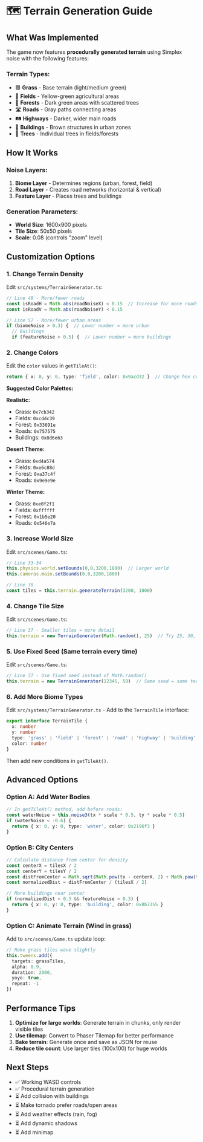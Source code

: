 # 🗺️ Terrain Generation Guide

## What Was Implemented

The game now features **procedurally generated terrain** using Simplex noise with the following features:

### Terrain Types:
- 🟩 **Grass** - Base terrain (light/medium green)
- 🌾 **Fields** - Yellow-green agricultural areas
- 🌲 **Forests** - Dark green areas with scattered trees
- 🛣️ **Roads** - Gray paths connecting areas
- 🛤️ **Highways** - Darker, wider main roads
- 🏢 **Buildings** - Brown structures in urban zones
- 🌳 **Trees** - Individual trees in fields/forests

## How It Works

### Noise Layers:
1. **Biome Layer** - Determines regions (urban, forest, field)
2. **Road Layer** - Creates road networks (horizontal & vertical)
3. **Feature Layer** - Places trees and buildings

### Generation Parameters:
- **World Size**: 1600x900 pixels
- **Tile Size**: 50x50 pixels
- **Scale**: 0.08 (controls "zoom" level)

## Customization Options

### 1. Change Terrain Density
Edit `src/systems/TerrainGenerator.ts`:

```typescript
// Line 48 - More/fewer roads
const isRoadH = Math.abs(roadNoiseX) < 0.15  // Increase for more roads
const isRoadV = Math.abs(roadNoiseY) < 0.15

// Line 57 - More/fewer urban areas
if (biomeNoise > 0.3) {  // Lower number = more urban
  // Buildings
  if (featureNoise > 0.5) {  // Lower number = more buildings
```

### 2. Change Colors
Edit the `color` values in `getTileAt()`:

```typescript
return { x: 0, y: 0, type: 'field', color: 0x9acd32 }  // Change hex color
```

**Suggested Color Palettes:**

**Realistic:**
- Grass: `0x7cb342`
- Fields: `0xcddc39`
- Forest: `0x33691e`
- Roads: `0x757575`
- Buildings: `0x8d6e63`

**Desert Theme:**
- Grass: `0xd4a574`
- Fields: `0xe6c88d`
- Forest: `0xa37c4f`
- Roads: `0x9e9e9e`

**Winter Theme:**
- Grass: `0xe0f2f1`
- Fields: `0xffffff`
- Forest: `0x1b5e20`
- Roads: `0x546e7a`

### 3. Increase World Size
Edit `src/scenes/Game.ts`:

```typescript
// Line 33-34
this.physics.world.setBounds(0,0,3200,1800)  // Larger world
this.cameras.main.setBounds(0,0,3200,1800)

// Line 38
const tiles = this.terrain.generateTerrain(3200, 1800)
```

### 4. Change Tile Size
Edit `src/scenes/Game.ts`:

```typescript
// Line 37 - Smaller tiles = more detail
this.terrain = new TerrainGenerator(Math.random(), 25)  // Try 25, 30, or 40
```

### 5. Use Fixed Seed (Same terrain every time)
Edit `src/scenes/Game.ts`:

```typescript
// Line 37 - Use fixed seed instead of Math.random()
this.terrain = new TerrainGenerator(12345, 50)  // Same seed = same terrain
```

### 6. Add More Biome Types
Edit `src/systems/TerrainGenerator.ts` - Add to the `TerrainTile` interface:

```typescript
export interface TerrainTile {
  x: number
  y: number
  type: 'grass' | 'field' | 'forest' | 'road' | 'highway' | 'building' | 'tree' | 'water' | 'desert'  // Add types
  color: number
}
```

Then add new conditions in `getTileAt()`.

## Advanced Options

### Option A: Add Water Bodies
```typescript
// In getTileAt() method, add before roads:
const waterNoise = this.noise3(tx * scale * 0.5, ty * scale * 0.5)
if (waterNoise < -0.6) {
  return { x: 0, y: 0, type: 'water', color: 0x2196f3 }
}
```

### Option B: City Centers
```typescript
// Calculate distance from center for density
const centerX = tilesX / 2
const centerY = tilesY / 2
const distFromCenter = Math.sqrt(Math.pow(tx - centerX, 2) + Math.pow(ty - centerY, 2))
const normalizedDist = distFromCenter / (tilesX / 2)

// More buildings near center
if (normalizedDist < 0.3 && featureNoise > 0.3) {
  return { x: 0, y: 0, type: 'building', color: 0x8b7355 }
}
```

### Option C: Animate Terrain (Wind in grass)
Add to `src/scenes/Game.ts` update loop:

```typescript
// Make grass tiles wave slightly
this.tweens.add({
  targets: grassTiles,
  alpha: 0.9,
  duration: 2000,
  yoyo: true,
  repeat: -1
})
```

## Performance Tips

1. **Optimize for large worlds**: Generate terrain in chunks, only render visible tiles
2. **Use tilemap**: Convert to Phaser Tilemap for better performance
3. **Bake terrain**: Generate once and save as JSON for reuse
4. **Reduce tile count**: Use larger tiles (100x100) for huge worlds

## Next Steps

- ✅ Working WASD controls
- ✅ Procedural terrain generation
- ⏳ Add collision with buildings
- ⏳ Make tornado prefer roads/open areas
- ⏳ Add weather effects (rain, fog)
- ⏳ Add dynamic shadows
- ⏳ Add minimap

